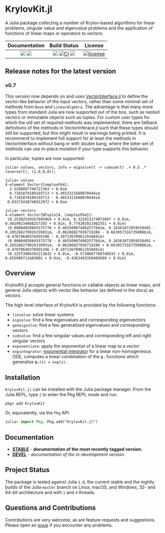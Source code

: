 # KrylovKit.jl

A Julia package collecting a number of Krylov-based algorithms for linear problems, singular
value and eigenvalue problems and the application of functions of linear maps or operators
to vectors.

| **Documentation** | **Build Status** | **License** |
|:-----------------:|:----------------:|:-----------:|
| [![][docs-stable-img]][docs-stable-url] [![][docs-dev-img]][docs-dev-url] | [![][aqua-img]][aqua-url] [![CI][github-img]][github-url] [![][codecov-img]][codecov-url] | [![license][license-img]][license-url] |

[docs-dev-img]: https://img.shields.io/badge/docs-dev-blue.svg
[docs-dev-url]: https://jutho.github.io/KrylovKit.jl/latest

[docs-stable-img]: https://img.shields.io/badge/docs-stable-blue.svg
[docs-stable-url]: https://jutho.github.io/KrylovKit.jl/stable

[github-img]: https://github.com/Jutho/KrylovKit.jl/workflows/CI/badge.svg
[github-url]: https://github.com/Jutho/KrylovKit.jl/actions?query=workflow%3ACI

[aqua-img]: https://raw.githubusercontent.com/JuliaTesting/Aqua.jl/master/badge.svg
[aqua-url]: https://github.com/JuliaTesting/Aqua.jl

[codecov-img]: https://codecov.io/gh/Jutho/KrylovKit.jl/branch/master/graph/badge.svg
[codecov-url]: https://codecov.io/gh/Jutho/KrylovKit.jl

[license-img]: http://img.shields.io/badge/license-MIT-brightgreen.svg?style=flat
[license-url]: LICENSE.md

## Release notes for the latest version

### v0.7
This version now depends on and uses [VectorInterface.jl](https://github.com/Jutho/VectorInterface.jl)
to define the vector-like behavior of the input vectors, rather than some minimal set of
methods from `Base` and `LinearAlgebra`. The advantage is that many more types from standard
Julia are now supported out of the box, such as nested vectors or immutable objects such as
tuples. For custom user types for which the old set of required methods was implemented, there
are fallback definitions of the methods in VectorInferace.jl such that these types should still
be supported, but this might result in warnings being printed. It is recommend to implement full
support for at least the methods in VectorInterface without bang or with double bang, where the
latter set of methods can use in-place mutation if your type supports this behavior.

In particular, tuples are now supported:

```julia-repl
julia> values, vectors, info = eigsolve(t -> cumsum(t) .+ 0.5 .* reverse(t), (1,0,0,0));

julia> values
4-element Vector{ComplexF64}:
  2.5298897746721303 + 0.0im
  0.7181879189193713 + 0.4653321688070444im
  0.7181879189193713 - 0.4653321688070444im
 0.03373438748912972 + 0.0im

julia> vectors
4-element Vector{NTuple{4, ComplexF64}}:
 (0.25302539267845964 + 0.0im, 0.322913174072047 + 0.0im, 0.48199234088257203 + 0.0im, 0.774201921982351 + 0.0im)
 (0.08084058845575778 + 0.46550907490257704im, 0.16361072959559492 - 0.20526827902633993im, -0.06286027036719286 - 0.6630573167350086im, -0.47879640378455346 - 0.18713670961291684im)
 (0.08084058845575778 - 0.46550907490257704im, 0.16361072959559492 + 0.20526827902633993im, -0.06286027036719286 + 0.6630573167350086im, -0.47879640378455346 + 0.18713670961291684im)
 (0.22573986355213632 + 0.0im, -0.5730667760748933 + 0.0im, 0.655989711683001 + 0.0im, -0.4362493350466509 + 0.0im)
```

## Overview
KrylovKit.jl accepts general functions or callable objects as linear maps, and general Julia
objects with vector like behavior (as defined in the docs) as vectors.

The high level interface of KrylovKit is provided by the following functions:
*   `linsolve`: solve linear systems
*   `eigsolve`: find a few eigenvalues and corresponding eigenvectors
*   `geneigsolve`: find a few generalized eigenvalues and corresponding vectors
*   `svdsolve`: find a few singular values and corresponding left and right singular vectors
*   `exponentiate`: apply the exponential of a linear map to a vector
*   `expintegrator`: [exponential integrator](https://en.wikipedia.org/wiki/Exponential_integrator)
    for a linear non-homogeneous ODE, computes a linear combination of the `ϕⱼ` functions which generalize `ϕ₀(z) = exp(z)`.

## Installation
`KrylovKit.jl` can be installed with the Julia package manager.
From the Julia REPL, type `]` to enter the Pkg REPL mode and run:
```
pkg> add KrylovKit
```

Or, equivalently, via the `Pkg` API:
```julia
julia> import Pkg; Pkg.add("KrylovKit.jl")
```

## Documentation

-   [**STABLE**][docs-stable-url] - **documentation of the most recently tagged version.**
-   [**DEVEL**][docs-dev-url] - *documentation of the in-development version.*

## Project Status

The package is tested against Julia `1.0`, the current stable and the nightly builds of the Julia `master` branch on Linux, macOS, and Windows, 32- and 64-bit architecture and with `1` and `4` threads.

## Questions and Contributions

Contributions are very welcome, as are feature requests and suggestions. Please open an [issue][issues-url] if you encounter any problems.

[issues-url]: https://github.com/Jutho/KrylovKit.jl/issues
